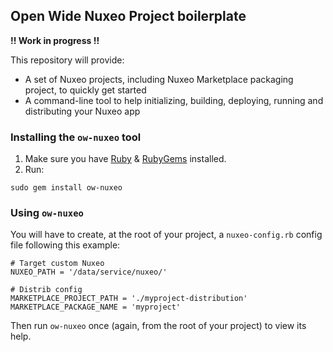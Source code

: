 ## Open Wide Nuxeo Project boilerplate

**!! Work in progress !!**

This repository will provide:

* A set of Nuxeo projects, including Nuxeo Marketplace packaging project, to quickly get started
* A command-line tool to help initializing, building, deploying, running and distributing your Nuxeo app

### Installing the `ow-nuxeo` tool

1. Make sure you have [Ruby](http://www.ruby-lang.org/fr/) & [RubyGems](http://rubygems.org/pages/download) installed.
2. Run:

```
sudo gem install ow-nuxeo
```
    
### Using `ow-nuxeo`

You will have to create, at the root of your project, a `nuxeo-config.rb` config file following this example:

```
# Target custom Nuxeo
NUXEO_PATH = '/data/service/nuxeo/'

# Distrib config
MARKETPLACE_PROJECT_PATH = './myproject-distribution'
MARKETPLACE_PACKAGE_NAME = 'myproject'
```

Then run `ow-nuxeo` once (again, from the root of your project) to view its help.
